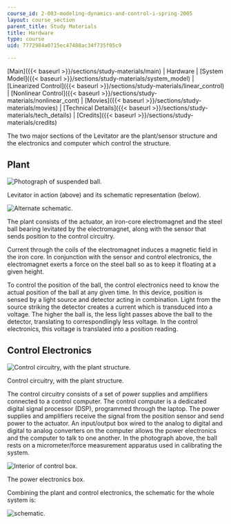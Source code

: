 ```yaml
---
course_id: 2-003-modeling-dynamics-and-control-i-spring-2005
layout: course_section
parent_title: Study Materials
title: Hardware
type: course
uid: 7772984a0715ec47488ac34f735f05c9

---
```


[Main]({{< baseurl >}}/sections/study-materials/main) | Hardware | [System Model]({{< baseurl >}}/sections/study-materials/system_model) | [Linearized Control]({{< baseurl >}}/sections/study-materials/linear_control) | [Nonlinear Control]({{< baseurl >}}/sections/study-materials/nonlinear_cont) | [Movies]({{< baseurl >}}/sections/study-materials/movies) | [Technical Details]({{< baseurl >}}/sections/study-materials/tech_details) | [Credits]({{< baseurl >}}/sections/study-materials/credits)

The two major sections of the Levitator are the plant/sensor structure and the electronics and computer which control the structure.

Plant
-----

![Photograph of suspended ball.](/courses/mechanical-engineering/2-003-modeling-dynamics-and-control-i-spring-2005/study-materials/ball_suspended2.jpg)

Levitator in action (above) and its schematic representation (below).

![Alternate schematic.](/courses/mechanical-engineering/2-003-modeling-dynamics-and-control-i-spring-2005/study-materials/basic_physical.jpg)

The plant consists of the actuator, an iron-core electromagnet and the steel ball bearing levitated by the electromagnet, along with the sensor that sends position to the control circuitry.

Current through the coils of the electromagnet induces a magnetic field in the iron core. In conjunction with the sensor and control electronics, the electromagnet exerts a force on the steel ball so as to keep it floating at a given height.

To control the position of the ball, the control electronics need to know the actual position of the ball at any given time. In this device, position is sensed by a light source and detector acting in combination. Light from the source striking the detector creates a current which is transduced into a voltage. The higher the ball is, the less light passes above the ball to the detector, translating to correspondlingly less voltage. In the control electronics, this voltage is translated into a position reading.

Control Electronics
-------------------

![Control circuitry, with the plant structure.](/courses/mechanical-engineering/2-003-modeling-dynamics-and-control-i-spring-2005/study-materials/system_group.jpg)

Control circuitry, with the plant structure.

The control circuitry consists of a set of power supplies and amplifiers connected to a control computer. The control computer is a dedicated digital signal processor (DSP), programmed through the laptop. The power supplies and amplifiers receive the signal from the position sensor and send power to the actuator. An input/output box wired to the analog to digital and digital to analog converters on the computer allows the power electronics and the computer to talk to one another. In the photograph above, the ball rests on a micrometer/force measurement apparatus used in calibrating the system.

![Interior of control box.](/courses/mechanical-engineering/2-003-modeling-dynamics-and-control-i-spring-2005/study-materials/box_photo.jpg)

The power electronics box.

Combining the plant and control electronics, the schematic for the whole system is:

![schematic.](/courses/mechanical-engineering/2-003-modeling-dynamics-and-control-i-spring-2005/study-materials/systemschematic.jpg)